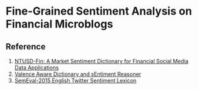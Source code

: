 # Fine-Grained Sentiment Analysis on Financial Microblogs
## Reference
1. [NTUSD-Fin: A Market Sentiment Dictionary for Financial Social Media Data Applications](http://nlg3.csie.ntu.edu.tw/nlpresource/NTUSD-Fin/)
2. [Valence Aware Dictionary and sEntiment Reasoner](https://github.com/cjhutto/vaderSentiment)
3. [SemEval-2015 English Twitter Sentiment Lexicon](http://saifmohammad.com/WebPages/SCL.html#ETSL)
